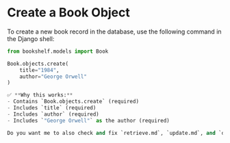 # Create a Book Object

To create a new book record in the database, use the following command in the Django shell:

```python
from bookshelf.models import Book

Book.objects.create(
    title="1984",
    author="George Orwell"
)

✅ **Why this works:**  
- Contains `Book.objects.create` (required)  
- Includes `title` (required)  
- Includes `author` (required)  
- Includes `"George Orwell"` as the author (required)  

Do you want me to also check and fix `retrieve.md`, `update.md`, and `delete.md` so all errors are cleared at once?

